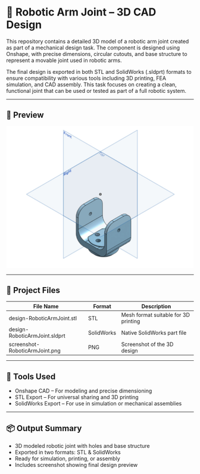 # 🤖 Robotic Arm Joint – 3D CAD Design

This repository contains a detailed 3D model of a robotic arm joint created as part of a mechanical design task. The component is designed using Onshape, with precise dimensions, circular cutouts, and base structure to represent a movable joint used in robotic arms.

The final design is exported in both STL and SolidWorks (.sldprt) formats to ensure compatibility with various tools including 3D printing, FEA simulation, and CAD assembly. This task focuses on creating a clean, functional joint that can be used or tested as part of a full robotic system.

---

## 📸 Preview

![Joint Screenshot](screenshot-RoboticArmJoint.jpg)

---

## 📁 Project Files

| File Name                         | Format       | Description                         |
|----------------------------------|--------------|-------------------------------------|
| design-RoboticArmJoint.stl     | STL          | Mesh format suitable for 3D printing |
| design-RoboticArmJoint.sldprt  | SolidWorks   | Native SolidWorks part file         |
| screenshot-RoboticArmJoint.png | PNG          | Screenshot of the 3D design         |

---

## 🧰 Tools Used

- Onshape CAD – For modeling and precise dimensioning  
- STL Export – For universal sharing and 3D printing  
- SolidWorks Export – For use in simulation or mechanical assemblies

---

## 📦 Output Summary

- 3D modeled robotic joint with holes and base structure
- Exported in two formats: STL & SolidWorks
- Ready for simulation, printing, or assembly
- Includes screenshot showing final design preview
